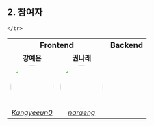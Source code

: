 ## 2. 참여자
<table align="center">
    <tr>
        <th colspan="2" style="font-size:18px;">Frontend</th>
        <th colspan="2" style="font-size:18px;">Backend</th>
    </tr>
    <tr align="center">
        <td><b>강예은</b></td>
        <td><b>권나래</b></td>
    </tr>
    <tr align="center">
        <td>
            <img src="https://github.com/Kangyeeun0.png" width="100" style="border-radius: 50%;">
            <br>
            <a href="https://github.com/Kangyeeun0"><i>Kangyeeun0</i></a>
        </td>
        <td>
            <img src="https://github.com/naraeng.png" width="100" style="border-radius: 50%;">
            <br>
            <a href="https://github.com/naraeng"><i>naraeng</i></a>
        </td>
      
    </tr>
</table>

